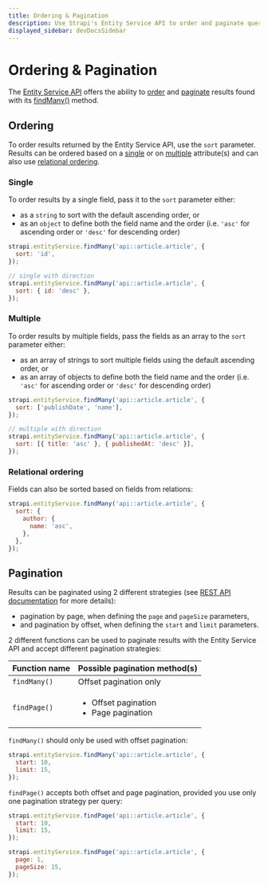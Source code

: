 ```yaml
---
title: Ordering & Pagination
description: Use Strapi's Entity Service API to order and paginate queries results.
displayed_sidebar: devDocsSidebar
---
```


# Ordering & Pagination

The [Entity Service API](/dev-docs/api/entity-service) offers the ability to [order](#ordering) and [paginate](#pagination) results found with its [findMany()](/dev-docs/api/entity-service/crud#findmany) method.

## Ordering

To order results returned by the Entity Service API, use the `sort` parameter. Results can be ordered based on a [single](#single) or on [multiple](#multiple) attribute(s) and can also use [relational ordering](#relational-ordering).

### Single

To order results by a single field, pass it to the `sort` parameter either:

- as a `string` to sort with the default ascending order, or
- as an `object` to define both the field name and the order (i.e. `'asc'` for ascending order or `'desc'` for descending order)

```js
strapi.entityService.findMany('api::article.article', {
  sort: 'id',
});

// single with direction
strapi.entityService.findMany('api::article.article', {
  sort: { id: 'desc' },
});
```

### Multiple

To order results by multiple fields, pass the fields as an array to the `sort` parameter either:

- as an array of strings to sort multiple fields using the default ascending order, or
- as an array of objects to define both the field name and the order (i.e. `'asc'` for ascending order or `'desc'` for descending order)

```js
strapi.entityService.findMany('api::article.article', {
  sort: ['publishDate', 'name'],
});

// multiple with direction
strapi.entityService.findMany('api::article.article', {
  sort: [{ title: 'asc' }, { publishedAt: 'desc' }],
});
```

### Relational ordering

Fields can also be sorted based on fields from relations:

```js
strapi.entityService.findMany('api::article.article', {
  sort: {
    author: {
      name: 'asc',
    },
  },
});
```

## Pagination

Results can be paginated using 2 different strategies (see [REST API documentation](/dev-docs/api/rest/sort-pagination#pagination) for more details):

- pagination by page, when defining the `page` and `pageSize` parameters,
- and pagination by offset, when defining the `start` and `limit` parameters.

2 different functions can be used to paginate results with the Entity Service API and accept different pagination strategies: 

| Function name | Possible pagination method(s)                               |
| ------------- | ----------------------------------------------------------- |
| `findMany()`  | Offset pagination only                                      |
| `findPage()`  | <ul><li>Offset pagination</li><li>Page pagination</li></ul> |

<Tabs>
<TabItem value="find-many" label="findMany()">

`findMany()` should only be used with offset pagination:

```js
strapi.entityService.findMany('api::article.article', {
  start: 10,
  limit: 15,
});
```

</TabItem>
<TabItem value="find-page" label="findPage()">

`findPage()` accepts both offset and page pagination, provided you use only one pagination strategy per query:

<Tabs>
<TabItem value="offset-pagination" label="Offset pagination">

```js
strapi.entityService.findPage('api::article.article', {
  start: 10,
  limit: 15,
});
```

</TabItem>

<TabItem value="page-pagination" label="Page pagination">

```js
strapi.entityService.findPage('api::article.article', {
  page: 1,
  pageSize: 15,
});
```

</TabItem>

</Tabs>

</TabItem>
</Tabs>
